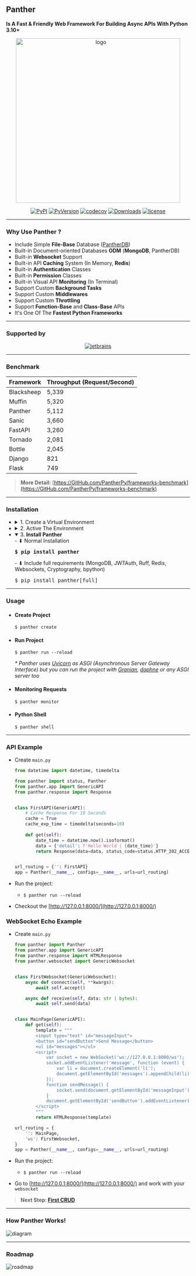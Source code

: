 
## Panther 
<b>Is A Fast &  Friendly Web Framework For Building Async APIs With Python 3.10+</b> 

<p align="center">
  <img src="https://github.com/AliRn76/panther/raw/master/docs/docs/images/logo-vertical.png" alt="logo" style="width: 450px">
</p>

<center>

[![PyPI](https://img.shields.io/pypi/v/panther?label=PyPI)](https://pypi.org/project/panther/) [![PyVersion](https://img.shields.io/pypi/pyversions/panther.svg)](https://pypi.org/project/panther/) [![codecov](https://codecov.io/github/AliRn76/panther/graph/badge.svg?token=YWFQA43GSP)](https://codecov.io/github/AliRn76/panther) [![Downloads](https://static.pepy.tech/badge/panther/month)](https://pepy.tech/project/panther) [![license](https://img.shields.io/github/license/alirn76/panther.svg)](https://github.com/alirn76/panther/blob/main/LICENSE)

</center>

---

### Why Use Panther ?
- Include Simple **File-Base** Database ([PantherDB](https://pypi.org/project/pantherdb/))
- Built-in Document-oriented Databases **ODM** (**MongoDB**, PantherDB)
- Built-in **Websocket** Support
- Built-in API **Caching** System (In Memory, **Redis**)
- Built-in **Authentication** Classes
- Built-in **Permission** Classes
- Built-in Visual API **Monitoring** (In Terminal)
- Support Custom **Background Tasks**
- Support Custom **Middlewares**
- Support Custom **Throttling**
- Support **Function-Base** and **Class-Base** APIs
- It's One Of The **Fastest Python Frameworks** 
---

### Supported by
<center>
    <a href="https://drive.google.com/file/d/17xe1hicIiRF7SQ-clg9SETdc19SktCbV/view?usp=sharing">
      <img alt="jetbrains" src="https://github.com/AliRn76/panther/raw/master/docs/docs/images/jb_beam_50x50.png">
    </a>
</center>

---

### Benchmark

| Framework  | Throughput (Request/Second) |
|------------|-----------------------------|
| Blacksheep | 5,339                       |
| Muffin     | 5,320                       |
| Panther    | 5,112                       |
| Sanic      | 3,660                       |
| FastAPI    | 3,260                       |
| Tornado    | 2,081                       |
| Bottle     | 2,045                       |
| Django     | 821                         |
| Flask      | 749                         |


> **More Detail:** [https://GitHub.com/PantherPy/frameworks-benchmark](https://GitHub.com/PantherPy/frameworks-benchmark)

---

### Installation
- <details>
    <summary>1. Create a Virtual Environment</summary>
    <pre>$ python3 -m venv .venv</pre>
  
  </details>
  
- <details>
    <summary>2. Active The Environment</summary>
    * Linux & Mac
      <pre>$ source .venv/bin/activate</pre>
    * Windows
      <pre>$ .\.venv\Scripts\activate</pre>
  
  </details>
  
- <details open>
    <summary>3. <b>Install Panther</b></summary>
    - ⬇ Normal Installation
      <pre><b>$ pip install panther</b></pre>
    -  ⬇ Include full requirements (MongoDB, JWTAuth, Ruff, Redis, Websockets, Cryptography, bpython)
      <pre>$ pip install panther[full]</pre>
  </details>
  
---

### Usage

- #### Create Project

    ```shell
    $ panther create
    ```

- #### Run Project
    
    ```shell
    $ panther run --reload
    ```
  _* Panther uses [Uvicorn](https://github.com/encode/uvicorn) as ASGI (Asynchronous Server Gateway Interface) but you can run the project with [Granian](https://pypi.org/project/granian/), [daphne](https://pypi.org/project/daphne/) or any ASGI server too_

- #### Monitoring Requests

    ```shell
    $ panther monitor 
    ```

- #### Python Shell

    ```shell
    $ panther shell
    ```
  
---

### API Example
  - Create `main.py`

    ```python
    from datetime import datetime, timedelta
    
    from panther import status, Panther
    from panther.app import GenericAPI
    from panther.response import Response
    
    
    class FirstAPI(GenericAPI):
        # Cache Response For 10 Seconds
        cache = True
        cache_exp_time = timedelta(seconds=10)
        
        def get(self):
            date_time = datetime.now().isoformat()
            data = {'detail': f'Hello World | {date_time}'}
            return Response(data=data, status_code=status.HTTP_202_ACCEPTED)
    
    
    url_routing = {'': FirstAPI}
    app = Panther(__name__, configs=__name__, urls=url_routing)
    ```

  - Run the project:
    - `$ panther run --reload` 
  
  - Checkout the [http://127.0.0.1:8000/](http://127.0.0.1:8000/)

### WebSocket Echo Example 
  - Create `main.py`

    ```python
    from panther import Panther
    from panther.app import GenericAPI
    from panther.response import HTMLResponse
    from panther.websocket import GenericWebsocket
    
    
    class FirstWebsocket(GenericWebsocket):
        async def connect(self, **kwargs):
            await self.accept()
    
        async def receive(self, data: str | bytes):
            await self.send(data)
    
    
    class MainPage(GenericAPI):
        def get(self):
            template = """
            <input type="text" id="messageInput">
            <button id="sendButton">Send Message</button>
            <ul id="messages"></ul>
            <script>
                var socket = new WebSocket('ws://127.0.0.1:8000/ws');
                socket.addEventListener('message', function (event) {
                    var li = document.createElement('li');
                    document.getElementById('messages').appendChild(li).textContent = 'Server: ' + event.data;
                });
                function sendMessage() {
                    socket.send(document.getElementById('messageInput').value);
                }
                document.getElementById('sendButton').addEventListener('click', sendMessage);
            </script>
            """
            return HTMLResponse(template)
    
    url_routing = {
        '': MainPage,
        'ws': FirstWebsocket,
    }
    app = Panther(__name__, configs=__name__, urls=url_routing)

    ```

  - Run the project:
    - `$ panther run --reload` 
  - Go to [http://127.0.0.1:8000/](http://127.0.0.1:8000/) and work with your `websocket`



> **Next Step: [First CRUD](https://pantherpy.github.io/function_first_crud)**

---

### How Panther Works!

![diagram](https://raw.githubusercontent.com/AliRn76/panther/master/docs/docs/images/diagram.png)

---

### Roadmap

![roadmap](https://raw.githubusercontent.com/AliRn76/panther/master/docs/docs/images/roadmap.jpg)
